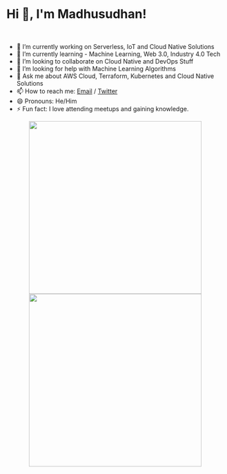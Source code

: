 <!--
**bnmadhu/bnmadhu** is a ✨ _special_ ✨ repository because its `README.md` (this file) appears on your GitHub profile.

Here are some ideas to get you started:

- 🔭 I’m currently working on ...
- 🌱 I’m currently learning ...
- 👯 I’m looking to collaborate on ...
- 🤔 I’m looking for help with ...
- 💬 Ask me about ...
- 📫 How to reach me: ...
- 😄 Pronouns: ...
- ⚡ Fun fact: ...
-->

<h1 align="left">Hi 👋, I'm Madhusudhan!</h1>
<br>

- 🔭 I’m currently working on Serverless, IoT and Cloud Native Solutions
- 🌱 I’m currently learning - Machine Learning, Web 3.0, Industry 4.0 Tech
- 👯 I’m looking to collaborate on Cloud Native and DevOps Stuff
- 🤔 I’m looking for help with Machine Learning Algorithms
- 💬 Ask me about AWS Cloud, Terraform, Kubernetes and Cloud Native Solutions 
- 📫 How to reach me: [Email](mailto:madhusudhan.bn@gmail.com) / [Twitter](https://twitter.com/madhusudhanbn)
- 😄 Pronouns: He/Him
- ⚡ Fun fact: I love attending meetups and gaining knowledge.

<p align = "center">
  <img src = "https://github-readme-stats.vercel.app/api?username=bnmadhu&show_icons=true&theme=bear" width = 400>
  <img src = "https://github-readme-streak-stats.herokuapp.com?user=bnmadhu&theme=dark&hide_border=true" width = 400>
</p>
